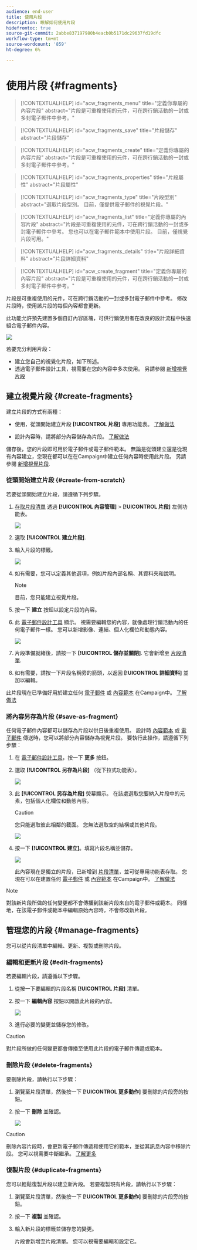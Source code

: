 ```yaml
---
audience: end-user
title: 使用片段
description: 瞭解如何使用片段
hidefromtoc: true
source-git-commit: 2abbe837197980b4eacb0b5171dc29637fd19dfc
workflow-type: tm+mt
source-wordcount: '859'
ht-degree: 6%

---
```


# 使用片段 {#fragments}


>[!CONTEXTUALHELP]
>id="acw_fragments_menu"
>title="定義你專屬的內容片段"
>abstract="片段是可重複使用的元件，可在跨行銷活動的一封或多封電子郵件中參考。"

>[!CONTEXTUALHELP]
>id="acw_fragments_save"
>title="片段儲存"
>abstract="片段儲存"

>[!CONTEXTUALHELP]
>id="acw_fragments_create"
>title="定義你專屬的內容片段"
>abstract="片段是可重複使用的元件，可在跨行銷活動的一封或多封電子郵件中參考。"

>[!CONTEXTUALHELP]
>id="acw_fragments_properties"
>title="片段屬性"
>abstract="片段屬性"

>[!CONTEXTUALHELP]
>id="acw_fragments_type"
>title="片段型別"
>abstract="選取片段型別。 目前，僅提供電子郵件的視覺片段。"

>[!CONTEXTUALHELP]
>id="acw_fragments_list"
>title="定義你專屬的內容片段"
>abstract="片段是可重複使用的元件，可在跨行銷活動的一封或多封電子郵件中參考。 您也可以在電子郵件範本中使用片段。 目前，僅視覺片段可用。"

>[!CONTEXTUALHELP]
>id="acw_fragments_details"
>title="片段詳細資料"
>abstract="片段詳細資料"

>[!CONTEXTUALHELP]
>id="acw_create_fragment"
>title="定義你專屬的內容片段"
>abstract="片段是可重複使用的元件，可在跨行銷活動的一封或多封電子郵件中參考。"

片段是可重複使用的元件，可在跨行銷活動的一封或多封電子郵件中參考。 修改片段時，使用該片段的每個內容都會更新。

此功能允許預先建置多個自訂內容區塊，可供行銷使用者在改良的設計流程中快速組合電子郵件內容。

![](assets/fragments.gif)


若要充分利用片段：

* 建立您自己的視覺化片段，如下所述。
* 透過電子郵件設計工具，視需要在您的內容中多次使用。 另請參閱 [新增視覺片段](../email/use-visual-fragments.md)

## 建立視覺片段 {#create-fragments}

建立片段的方式有兩種：

* 使用，從頭開始建立片段 **[!UICONTROL 片段]** 專用功能表。 [了解做法](#create-from-scratch)

* 設計內容時，請將部分內容儲存為片段。 [了解做法](#save-as-fragment)

儲存後，您的片段即可用於電子郵件或電子郵件範本。 無論是從頭建立還是從現有內容建立，您現在都可以在在Campaign中建立任何內容時使用此片段。 另請參閱 [新增視覺片段](../email/use-visual-fragments.md).

### 從頭開始建立片段 {#create-from-scratch}

若要從頭開始建立片段，請遵循下列步驟。

1. [存取片段清單](#access-manage-fragments) 透過 **[!UICONTROL 內容管理]** > **[!UICONTROL 片段]** 左側功能表。

   ![](assets/fragments-list.png)

1. 選取 **[!UICONTROL 建立片段]**.

1. 輸入片段的標籤。

   ![](assets/fragment-create.png)

1. 如有需要，您可以定義其他選項，例如片段內部名稱、其資料夾和說明。

   >[!NOTE]
   >
   >目前，您只能建立視覺片段。

1. 按一下 **建立** 按鈕以設定片段的內容。

1. 此 [電子郵件設計工具](../email/get-started-email-designer.md) 顯示。 視需要編輯您的內容，就像處理行銷活動內的任何電子郵件一樣。 您可以新增影像、連結、個人化欄位和動態內容。

   ![](assets/fragment-designer.png)

1. 片段準備就緒後，請按一下 **[!UICONTROL 儲存並關閉]**. 它會新增至 [片段清單](#access-manage-fragments).

1. 如有需要，請按一下片段名稱旁的箭頭，以返回 **[!UICONTROL 詳細資料]** 並加以編輯。

此片段現在已準備好用於建立任何 [電子郵件](../email/get-started-email-designer.md) 或 [內容範本](use-email-templates.md) 在Campaign中。 [了解做法](../email/use-visual-fragments.md)


### 將內容另存為片段 {#save-as-fragment}

任何電子郵件內容都可以儲存為片段以供日後重複使用。 設計時 [內容範本](use-email-templates.md) 或 [電子郵件](../email/get-started-email-designer.md) 傳送時，您可以將部分內容儲存為視覺片段。 要執行此操作，請遵循下列步驟：

1. 在 [電子郵件設計工具](../email/get-started-email-designer.md)，按一下 **更多** 按鈕。

1. 選取 **[!UICONTROL 另存為片段]** （從下拉式功能表）。

   ![](assets/fragment-save-as.png)

1. 此 **[!UICONTROL 另存為片段]** 熒幕顯示。 在該處選取您要納入片段中的元素，包括個人化欄位和動態內容。

   >[!CAUTION]
   >
   >您只能選取彼此相鄰的截面。 您無法選取空的結構或其他片段。

   ![](assets/fragment-save-as-screen.png)

1. 按一下 **[!UICONTROL 建立]**。填寫片段名稱並儲存。

   ![](assets/fragment-save-confirm.png)

   此內容現在是獨立的片段，已新增到 [片段清單](#manage-fragments)，並可從專用功能表存取。 您現在可以在建置任何 [電子郵件](../email/get-started-email-designer.md) 或 [內容範本](use-email-templates.md) 在Campaign中。 [了解做法](../email/use-visual-fragments.md)

>[!NOTE]
>
>對該新片段所做的任何變更都不會傳播到該新片段來自的電子郵件或範本。 同樣地，在該電子郵件或範本中編輯原始內容時，不會修改新片段。

## 管理您的片段 {#manage-fragments}

您可以從片段清單中編輯、更新、複製或刪除片段。

### 編輯和更新片段 {#edit-fragments}

若要編輯片段，請遵循以下步驟。

1. 從按一下要編輯的片段名稱 **[!UICONTROL 片段]** 清單。
1. 按一下 **編輯內容** 按鈕以開啟此片段的內容。

   ![](assets/fragment-edit-content.png)

1. 進行必要的變更並儲存您的修改。

>[!CAUTION]
>
>對片段所做的任何變更都會傳播至使用此片段的電子郵件傳遞或範本。


### 刪除片段 {#delete-fragments}

要刪除片段，請執行以下步驟：

1. 瀏覽至片段清單，然後按一下 **[!UICONTROL 更多動作]** 要刪除的片段旁的按鈕。
1. 按一下 **刪除** 並確認。

   ![](assets/fragment-list-more-actions.png)

>[!CAUTION]
>
>刪除內容片段時，會更新電子郵件傳遞和使用它的範本，並從其訊息內容中移除片段。 您可以視需要中斷繼承。 [了解更多](use-visual-fragments.md#break-inheritance)
>

### 復製片段 {#duplicate-fragments}

您可以輕鬆復製片段以建立新片段。 若要複製現有片段，請執行以下步驟：

1. 瀏覽至片段清單，然後按一下 **[!UICONTROL 更多動作]** 要刪除的片段旁的按鈕。
1. 按一下 **複製** 並確認。
1. 輸入新片段的標籤並儲存您的變更。

   片段會新增至片段清單。 您可以視需要編輯和設定它。
